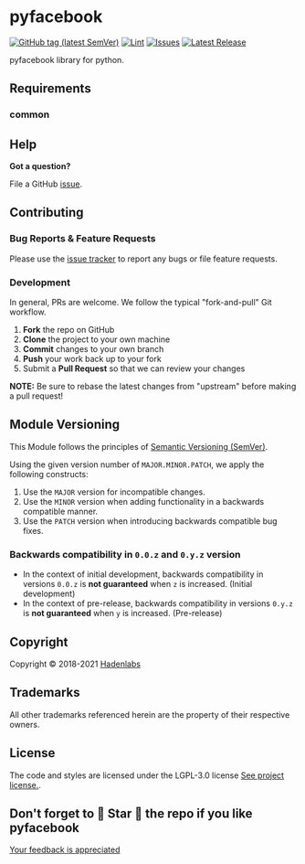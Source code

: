 <!--


  ** DO NOT EDIT THIS FILE
  **
  ** 1) Make all changes to `README.yaml`
  ** 2) Run`make readme` to rebuild this file.
  **
  ** (We maintain HUNDREDS of open source projects. This is how we maintain our sanity.)
  **


  -->

# pyfacebook

[![GitHub tag (latest SemVer)](https://img.shields.io/github/v/tag/luismayta/pyfacebook.svg?label=latest&sort=semver)](https://github.com/luismayta/pyfacebook/releases) [![Lint](https://github.com/luismayta/pyfacebook/actions/workflows/lint.yml/badge.svg?branch=develop)](https://github.com/luismayta/pyfacebook/actions) [![Issues](https://img.shields.io/github/issues/luismayta/pyfacebook.svg)](https://github.com/luismayta/pyfacebook/issues) [![Latest Release](https://img.shields.io/github/release/luismayta/pyfacebook.svg)](https://github.com/luismayta/pyfacebook/releases)

pyfacebook library for python.

## Requirements

### common

## Help

**Got a question?**

File a GitHub [issue](https://github.com/luismayta/pyfacebook/issues).

## Contributing

### Bug Reports & Feature Requests

Please use the [issue tracker](https://github.com/luismayta/pyfacebook/issues) to report any bugs or file feature requests.

### Development

In general, PRs are welcome. We follow the typical "fork-and-pull" Git workflow.

1.  **Fork** the repo on GitHub
2.  **Clone** the project to your own machine
3.  **Commit** changes to your own branch
4.  **Push** your work back up to your fork
5.  Submit a **Pull Request** so that we can review your changes

**NOTE:** Be sure to rebase the latest changes from "upstream" before making a pull request!

## Module Versioning

This Module follows the principles of [Semantic Versioning (SemVer)](https://semver.org/).

Using the given version number of `MAJOR.MINOR.PATCH`, we apply the following constructs:

1. Use the `MAJOR` version for incompatible changes.
1. Use the `MINOR` version when adding functionality in a backwards compatible manner.
1. Use the `PATCH` version when introducing backwards compatible bug fixes.

### Backwards compatibility in `0.0.z` and `0.y.z` version

- In the context of initial development, backwards compatibility in versions `0.0.z` is **not guaranteed** when `z` is increased. (Initial development)
- In the context of pre-release, backwards compatibility in versions `0.y.z` is **not guaranteed** when `y` is increased. (Pre-release)

## Copyright

Copyright © 2018-2021 [Hadenlabs](https://hadenlabs.com)

## Trademarks

All other trademarks referenced herein are the property of their respective owners.

## License

The code and styles are licensed under the LGPL-3.0 license [See project license.](LICENSE).

## Don't forget to 🌟 Star 🌟 the repo if you like pyfacebook

[Your feedback is appreciated](https://github.com/luismayta/pyfacebook/issues)

